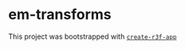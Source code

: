 # em-transforms

This project was bootstrapped with [`create-r3f-app`](https://github.com/utsuboco/create-r3f-app)